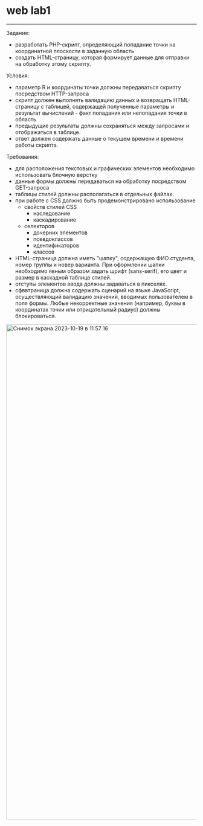 # web lab1 
___
Задание:

- разработать PHP-скрипт, определяющий попадание точки на координатной плоскости в заданную область
- создать HTML-страницу, которая формирует данные для отправки на обработку этому скрипту.

Условия:

- параметр R и координаты точки должны передаваться скрипту посредством HTTP-запроса
- скрипт должен выполнять валидацию данных и возвращать HTML-страницу с таблицей, содержащей полученные параметры и результат вычислений - факт попадания или непопадания точки в область
- предыдущие результаты должны сохраняться между запросами и отображаться в таблице.
- ответ должен содержать данные о текущем времени и времени работы скрипта.

Требования:

- для расположения текстовых и графических элементов необходимо использовать блочную верстку
- данные формы должны передаваться на обработку посредством GET-запроса
- таблицы стилей должны располагаться в отдельных файлах.
- при работе с CSS должно быть продемонстрировано использование
  - свойств стилей CSS
    - наследование 
    - каскадирование
  - селекторов 
    - дочерних элементов
    - псевдоклассов
    - идентификаторов
    - классов
- HTML-страница должна иметь "шапку", содержащую ФИО студента, номер группы и новер варианта. При оформлении шапки необходимо явным образом задать шрифт (sans-serif), его цвет и размер в каскадной таблице стилей.
- отступы элементов ввода должны задаваться в пикселях.
- сфввтраница должна содержать сценарий на языке JavaScript, осуществляющий валидацию значений, вводимых пользователем в поля формы. Любые некорректные значения (например, буквы в координатах точки или отрицательный радиус) должны блокироваться.

<img width="1312" alt="Снимок экрана 2023-10-19 в 11 57 16" src="https://github.com/niikmynick/web_lab1/assets/76608743/fa79d5a5-1fba-460f-b11c-4ba77d352b9c">

